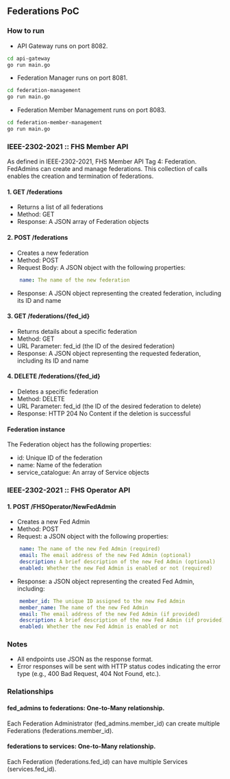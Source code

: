 ## Federations PoC

### How to run

- API Gateway runs on port 8082.

```bash
cd api-gateway
go run main.go
```

- Federation Manager runs on port 8081.

```bash
cd federation-management
go run main.go
```

- Federation Member Management runs on port 8083.

```bash
cd federation-member-management
go run main.go
```

### IEEE-2302-2021 :: FHS Member API

As defined in IEEE-2302-2021, FHS Member API Tag 4: Federation. 
FedAdmins can create and manage federations. This collection of calls enables the creation and termination of federations.

#### 1. GET /federations

- Returns a list of all federations
- Method: GET
- Response: A JSON array of Federation objects


#### 2. POST /federations

- Creates a new federation
- Method: POST
- Request Body: A JSON object with the following properties:

```yaml
    name: The name of the new federation
```

- Response: A JSON object representing the created federation, including its ID and name

#### 3. GET /federations/{fed_id}

- Returns details about a specific federation
- Method: GET
- URL Parameter: fed_id (the ID of the desired federation)
- Response: A JSON object representing the requested federation, including its ID and name

#### 4. DELETE /federations/{fed_id}

- Deletes a specific federation
- Method: DELETE
- URL Parameter: fed_id (the ID of the desired federation to delete)
- Response: HTTP 204 No Content if the deletion is successful

#### Federation instance

The Federation object has the following properties:

- id: Unique ID of the federation
- name: Name of the federation
- service_catalogue: An array of Service objects

### IEEE-2302-2021 :: FHS Operator API

#### 1. POST /FHSOperator/NewFedAdmin

- Creates a new Fed Admin
- Method: POST
- Request: a JSON object with the following properties:

```yaml
    name: The name of the new Fed Admin (required)
    email: The email address of the new Fed Admin (optional)
    description: A brief description of the new Fed Admin (optional)
    enabled: Whether the new Fed Admin is enabled or not (required)
```

- Response: a JSON object representing the created Fed Admin, including:

```yaml
    member_id: The unique ID assigned to the new Fed Admin
    member_name: The name of the new Fed Admin
    email: The email address of the new Fed Admin (if provided)
    description: A brief description of the new Fed Admin (if provided)
    enabled: Whether the new Fed Admin is enabled or not
```

### Notes

- All endpoints use JSON as the response format.
- Error responses will be sent with HTTP status codes indicating the error type (e.g., 400 Bad Request, 404 Not Found, etc.).

### Relationships

#### fed_admins to federations: One-to-Many relationship.

Each Federation Administrator (fed_admins.member_id) can create multiple Federations (federations.member_id).

#### federations to services: One-to-Many relationship.

Each Federation (federations.fed_id) can have multiple Services (services.fed_id).